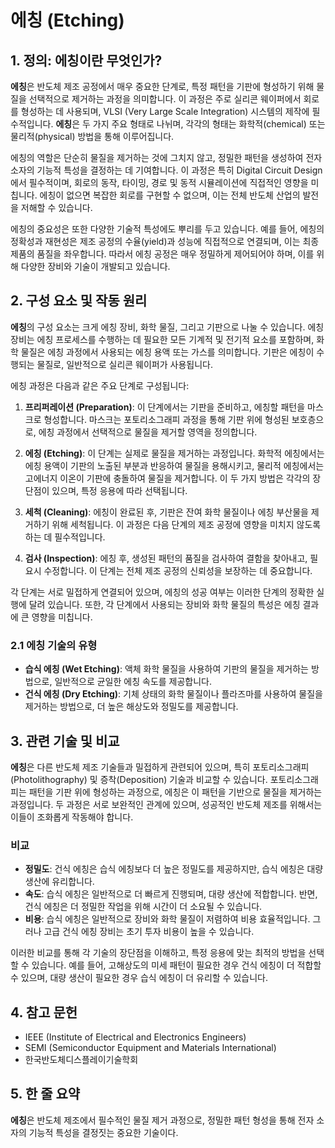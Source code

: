 # 에칭 (Etching)

## 1. 정의: **에칭**이란 무엇인가?
**에칭**은 반도체 제조 공정에서 매우 중요한 단계로, 특정 패턴을 기판에 형성하기 위해 물질을 선택적으로 제거하는 과정을 의미합니다. 이 과정은 주로 실리콘 웨이퍼에서 회로를 형성하는 데 사용되며, VLSI (Very Large Scale Integration) 시스템의 제작에 필수적입니다. **에칭**은 두 가지 주요 형태로 나뉘며, 각각의 형태는 화학적(chemical) 또는 물리적(physical) 방법을 통해 이루어집니다. 

에칭의 역할은 단순히 물질을 제거하는 것에 그치지 않고, 정밀한 패턴을 생성하여 전자 소자의 기능적 특성을 결정하는 데 기여합니다. 이 과정은 특히 Digital Circuit Design에서 필수적이며, 회로의 동작, 타이밍, 경로 및 동적 시뮬레이션에 직접적인 영향을 미칩니다. 에칭이 없으면 복잡한 회로를 구현할 수 없으며, 이는 전체 반도체 산업의 발전을 저해할 수 있습니다.

에칭의 중요성은 또한 다양한 기술적 특성에도 뿌리를 두고 있습니다. 예를 들어, 에칭의 정확성과 재현성은 제조 공정의 수율(yield)과 성능에 직접적으로 연결되며, 이는 최종 제품의 품질을 좌우합니다. 따라서 에칭 공정은 매우 정밀하게 제어되어야 하며, 이를 위해 다양한 장비와 기술이 개발되고 있습니다.

## 2. 구성 요소 및 작동 원리
**에칭**의 구성 요소는 크게 에칭 장비, 화학 물질, 그리고 기판으로 나눌 수 있습니다. 에칭 장비는 에칭 프로세스를 수행하는 데 필요한 모든 기계적 및 전기적 요소를 포함하며, 화학 물질은 에칭 과정에서 사용되는 에칭 용액 또는 가스를 의미합니다. 기판은 에칭이 수행되는 물질로, 일반적으로 실리콘 웨이퍼가 사용됩니다.

에칭 과정은 다음과 같은 주요 단계로 구성됩니다:

1. **프리퍼레이션 (Preparation)**: 이 단계에서는 기판을 준비하고, 에칭할 패턴을 마스크로 형성합니다. 마스크는 포토리소그래피 과정을 통해 기판 위에 형성된 보호층으로, 에칭 과정에서 선택적으로 물질을 제거할 영역을 정의합니다.

2. **에칭 (Etching)**: 이 단계는 실제로 물질을 제거하는 과정입니다. 화학적 에칭에서는 에칭 용액이 기판의 노출된 부분과 반응하여 물질을 용해시키고, 물리적 에칭에서는 고에너지 이온이 기판에 충돌하여 물질을 제거합니다. 이 두 가지 방법은 각각의 장단점이 있으며, 특정 응용에 따라 선택됩니다.

3. **세척 (Cleaning)**: 에칭이 완료된 후, 기판은 잔여 화학 물질이나 에칭 부산물을 제거하기 위해 세척됩니다. 이 과정은 다음 단계의 제조 공정에 영향을 미치지 않도록 하는 데 필수적입니다.

4. **검사 (Inspection)**: 에칭 후, 생성된 패턴의 품질을 검사하여 결함을 찾아내고, 필요시 수정합니다. 이 단계는 전체 제조 공정의 신뢰성을 보장하는 데 중요합니다.

각 단계는 서로 밀접하게 연결되어 있으며, 에칭의 성공 여부는 이러한 단계의 정확한 실행에 달려 있습니다. 또한, 각 단계에서 사용되는 장비와 화학 물질의 특성은 에칭 결과에 큰 영향을 미칩니다.

### 2.1 에칭 기술의 유형
- **습식 에칭 (Wet Etching)**: 액체 화학 물질을 사용하여 기판의 물질을 제거하는 방법으로, 일반적으로 균일한 에칭 속도를 제공합니다.
- **건식 에칭 (Dry Etching)**: 기체 상태의 화학 물질이나 플라즈마를 사용하여 물질을 제거하는 방법으로, 더 높은 해상도와 정밀도를 제공합니다. 

## 3. 관련 기술 및 비교
**에칭**은 다른 반도체 제조 기술들과 밀접하게 관련되어 있으며, 특히 포토리소그래피(Photolithography) 및 증착(Deposition) 기술과 비교할 수 있습니다. 포토리소그래피는 패턴을 기판 위에 형성하는 과정으로, 에칭은 이 패턴을 기반으로 물질을 제거하는 과정입니다. 두 과정은 서로 보완적인 관계에 있으며, 성공적인 반도체 제조를 위해서는 이들이 조화롭게 작동해야 합니다.

### 비교
- **정밀도**: 건식 에칭은 습식 에칭보다 더 높은 정밀도를 제공하지만, 습식 에칭은 대량 생산에 유리합니다.
- **속도**: 습식 에칭은 일반적으로 더 빠르게 진행되며, 대량 생산에 적합합니다. 반면, 건식 에칭은 더 정밀한 작업을 위해 시간이 더 소요될 수 있습니다.
- **비용**: 습식 에칭은 일반적으로 장비와 화학 물질이 저렴하여 비용 효율적입니다. 그러나 고급 건식 에칭 장비는 초기 투자 비용이 높을 수 있습니다.

이러한 비교를 통해 각 기술의 장단점을 이해하고, 특정 응용에 맞는 최적의 방법을 선택할 수 있습니다. 예를 들어, 고해상도의 미세 패턴이 필요한 경우 건식 에칭이 더 적합할 수 있으며, 대량 생산이 필요한 경우 습식 에칭이 더 유리할 수 있습니다.

## 4. 참고 문헌
- IEEE (Institute of Electrical and Electronics Engineers)
- SEMI (Semiconductor Equipment and Materials International)
- 한국반도체디스플레이기술학회

## 5. 한 줄 요약
**에칭**은 반도체 제조에서 필수적인 물질 제거 과정으로, 정밀한 패턴 형성을 통해 전자 소자의 기능적 특성을 결정짓는 중요한 기술이다.